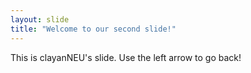 ```yaml
---
layout: slide
title: "Welcome to our second slide!"
---
```

This is clayanNEU's slide.
Use the left arrow to go back!

